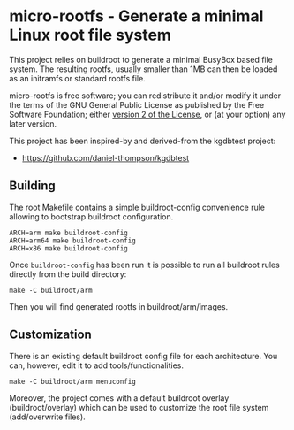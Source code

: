 micro-rootfs - Generate a minimal Linux root file system
========================================================

This project relies on buildroot to generate a minimal BusyBox based file
system. The resulting rootfs, usually smaller than 1MB can then be loaded
as an initramfs or standard rootfs file.

micro-rootfs is free software; you can redistribute it and/or modify
it under the terms of the GNU General Public License as published by
the Free Software Foundation; either [version 2 of the
License](LICENSE.md), or (at your option) any later version.

This project has been inspired-by and derived-from the kgdbtest project:
- https://github.com/daniel-thompson/kgdbtest

Building
--------

The root Makefile contains a simple buildroot-config convenience rule allowing
to bootstrap buildroot configuration.

~~~
ARCH=arm make buildroot-config
ARCH=arm64 make buildroot-config
ARCH=x86 make buildroot-config
~~~

Once `buildroot-config` has been run it is possible to run all buildroot
rules directly from the build directory:

~~~
make -C buildroot/arm
~~~

Then you will find generated rootfs in buildroot/arm/images.

Customization
-------------

There is an existing default buildroot config file for each architecture.
You can, however, edit it to add tools/functionalities.

~~~
make -C buildroot/arm menuconfig
~~~

Moreover, the project comes with a default buildroot overlay (buildroot/overlay)
which can be used to customize the root file system (add/overwrite files).
